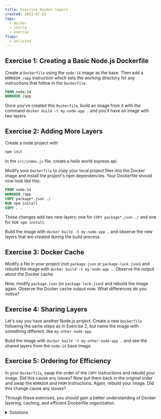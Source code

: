 ```yaml
---
title: Exercice Docker layers
created: 2023-07-22
tags:
  - docker
  - course
  - exercie
flags:
  - unlisted
---
```

## Exercise 1: Creating a Basic Node.js Dockerfile

Create a `Dockerfile` using the `node:14` image as the base. Then add a `WORKDIR /app` instruction which sets the working directory for any instructions that follow in the `Dockerfile`.

```Dockerfile
FROM node:14
WORKDIR /app
```
Once you've created this `Dockerfile`, build an image from it with the command `docker build -t my-node-app .` and you'll have an image with two layers.

## Exercise 2: Adding More Layers

Create a node project with 
```sh
npm init 
```
In the `src/index.js` file, create a *hello world* express api.

Modify your `Dockerfile` to copy your local project files into the Docker image and install the project's npm dependencies. Your Dockerfile should now look like this:

```Dockerfile
FROM node:14
WORKDIR /app
COPY package*.json ./
RUN npm install
COPY . .
```
These changes add two new layers: one for `COPY package*.json ./` and one for `RUN npm install`.

Build the image with `docker build -t my-node-app .` and observe the new layers that are created during the build process.

## Exercise 3: Docker Cache

Modify a file in your project (not `package.json` or `package-lock.json`) and rebuild the image with `docker build -t my-node-app .`. Observe the output about the Docker cache.

Now, modify `package.json` (or `package-lock.json`) and rebuild the image again. Observe the Docker cache output now. What differences do you notice?

## Exercise 4: Sharing Layers

Let's say you have another Node.js project. Create a new `Dockerfile` following the same steps as in Exercise 2, but name the image with something different, like `my-other-node-app`.

Build the image with `docker build -t my-other-node-app .` and see the shared layers from the `node:14` base image.

## Exercise 5: Ordering for Efficiency

In your `Dockerfile`, swap the order of the `COPY` instructions and rebuild your image. Did this cause any issues? Now put them back in the original order and swap the `WORKDIR` and `FROM` instructions. Again, rebuild your image. Did this change cause any issues?

Through these exercises, you should gain a better understanding of Docker layering, caching, and efficient Dockerfile organization.

<details class="ml-4">
<summary class="font-bold cursor-pointer -ml-4">Solutions</summary>

**Exercice 1 Solution: Creating a Basic Node.js Dockerfile**

You should have created a `Dockerfile` with the following content:

```Dockerfile
FROM node:14
WORKDIR /app
```

You can build the image using the command `docker build -t my-node-app .`. This will create a Docker image with two layers, one for the base image `node:14` and another for the working directory `/app`.

**Exercice 2 Solution: Adding More Layers**

You should have modified the `Dockerfile` to look like this:

```Dockerfile
FROM node:14
WORKDIR /app
COPY package*.json ./
RUN npm install
COPY . .
```

By running `docker build -t my-node-app .`, the build process creates four layers: the base image, the working directory, the layer copying the `package*.json` files, and the layer running `npm install`.

**Exercice 3 Solution: Docker Cache**

When you edited a file that is not `package.json` or `package-lock.json`, the docker cache has been utilized until the step just before the change was detected.

When you modified `package.json` (or `package-lock.json`), Docker did not use the cache starting from the point where `package.json` was copied since this file is considered to be a changed file.

**Exercice 4 Solution: Sharing Layers**

If you have created another Dockerfile for a different project, but using the same `node:14` base image and ran the command `docker build -t my-other-node-app .`, you would see shared layers. Docker shares layers from the `node:14` base image between the images `my-node-app` and `my-other-node-app`.

**Exercice 5 Solution: Ordering for Efficiency**

If you switched the order of `COPY` instructions, the Dockerfile should still be able to build properly, but it would not utilize the benefit of Docker cache efficiently. Placing the `COPY . .` before `COPY package*.json ./` will cause Docker to invalidate the cache from that layer onward every time there's a change in any file in the current directory, which is not efficient.

If you swapped the `WORKDIR` and `FROM` instructions, the Dockerfile would fail to build. The `WORKDIR` instruction has to be after the `FROM` instruction because it depends on the image specified in the `FROM` instruction to determine its absolute path.
</details>
